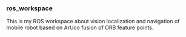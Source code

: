 ### ros_workspace

This is my ROS workspace about vision localization and navigation of mobile robot based on ArUco fusion of ORB feature points.
